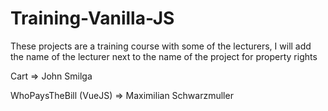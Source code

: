 # Training-Vanilla-JS

These projects are a training course with some of the lecturers, I will add the name of the lecturer next to the name of the project for property rights

Cart => John Smilga

WhoPaysTheBill (VueJS) => Maximilian Schwarzmuller 